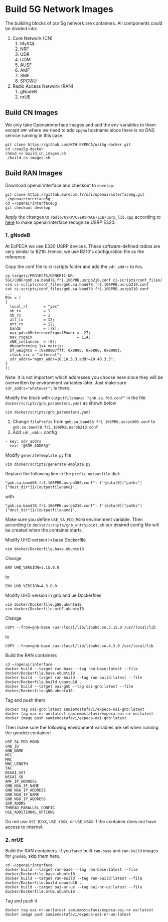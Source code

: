 # Build 5G Network Images

The building blocks of our 5g network are containers. All components could be divided into:

1. Core Network (CN)
	1. MySQL
	2. NRF
	3. UDR
	4. UDM
	5. AUSF
	6. AMF
	7. SMF
	8. SPGWU
2. Radio Access Network (RAN)
	1. gNodeB
	2. nrUE


## Build CN Images

We only take Openairinterface images and add the env variables to them except `SMF` where we need to add `spgwu` hostname since there is no DNS service running in this case.

```
git clone https://github.com/KTH-EXPECA/oai5g-docker.git
cd ~/oai5g-docker
chmod +x build_cn_images.sh
./build_cn_images.sh
```

## Build RAN Images

Download openairinterface and checkout to `develop`.
```
git clone https://gitlab.eurecom.fr/oai/openairinterface5g.git ~/openairinterface5g
cd ~/openairinterface5g
git checkout develop
```

Apply the changes to `radio/USRP/USERSPACE/LIB/usrp_lib.cpp` according to [here](https://github.com/samiemostafavi/autoran/blob/main/docs/oai-e320.md) to make openairinterface recognize USRP E320.

### 1. gNodeB

At ExPECA we use E320 USRP devices. These software-defined radios are very similar to B210. Hence, we use B210's configuration file as the reference.

Copy the conf file to ci-scripts folder and add the `sdr_addrs` to `RUs`.
```
cp targets/PROJECTS/GENERIC-NR-5GC/CONF/gnb.sa.band78.fr1.106PRB.usrpb210.conf ci-scripts/conf_files/
vim ci-scripts/conf_files/gnb.sa.band78.fr1.106PRB.usrpb210.conf
cat ci-scripts/conf_files/gnb.sa.band78.fr1.106PRB.usrpb210.conf
...
RUs = (
{
  local_rf       = "yes"
  nb_tx          = 1
  nb_rx          = 1
  att_tx         = 12;
  att_rx         = 12;
  bands          = [78];
  max_pdschReferenceSignalPower = -27;
  max_rxgain                    = 114;
  eNB_instances  = [0];
  #beamforming 1x4 matrix:
  bf_weights = [0x00007fff, 0x0000, 0x0000, 0x0000];
  clock_src = "internal";
  sdr_addrs="mgmt_addr=10.10.3.3,addr=10.40.3.3";
}
);
```
Note: it is not important which addresses you choose here since they will be overwritten by environment variables later. Just make sure `sdr_addrs="whatever";` is there.

Modify the block with `outputfilename: "gnb.sa.fdd.conf"` in the file `docker/scripts/gnb_parameters.yaml` as shown below
```
vim docker/scripts/gnb_parameters.yaml
```

1. Change `filePrefix` from `gnb.sa.band66.fr1.106PRB.usrpn300.conf` to `gnb.sa.band78.fr1.106PRB.usrpb210.conf`
2. Add `sdr_addrs` config
```
- key: sdr_addrs
  env: "@SDR_ADDRS@"
```

Modify `generateTemplate.py` file
```
vim docker/scripts/generateTemplate.py
```
Replace the following line in the `prefix_outputfile` dict:
```
"gnb.sa.band66.fr1.106PRB.usrpn300.conf": f'{data[0]["paths"]["dest_dir"]}/{outputfilename}',
```
with
```
"gnb.sa.band78.fr1.106PRB.usrpb210.conf": f'{data[0]["paths"]["dest_dir"]}/{outputfilename}',
```

Make sure you define `USE_SA_FDD_MONO` environment variable. Then according to `docker/scripts/gnb_entrypoint.sh` our desired config file will be created when the container starts.

Modify UHD version in base Dockerfile
```
vim docker/Dockerfile.base.ubuntu18
```
Change 
```
ENV UHD_VERSION=3.15.0.0
```
to
```
ENV UHD_VERSION=4.3.0.0
```

Modify UHD version in gnb and ue Dockerfiles
```
vim docker/Dockerfile.gNB.ubuntu18
vim docker/Dockerfile.nrUE.ubuntu18
```
Change
```
COPY --from=gnb-base /usr/local/lib/libuhd.so.3.15.0 /usr/local/lib
```
to
```
COPY --from=gnb-base /usr/local/lib/libuhd.so.4.3.0 /usr/local/lib
```

Build the RAN containers
```
cd ~/openairinterface
docker build --target ran-base --tag ran-base:latest --file docker/Dockerfile.base.ubuntu18 .
docker build --target ran-build --tag ran-build:latest --file docker/Dockerfile.build.ubuntu18 .
docker build --target oai-gnb --tag oai-gnb:latest --file docker/Dockerfile.gNB.ubuntu18 .
```

Tag and push them
```
docker tag oai-gnb:latest samiemostafavi/expeca-oai-gnb:latest
docker tag oai-nr-ue:latest samiemostafavi/expeca-oai-nr-ue:latest
docker image push samiemostafavi/expeca-oai-gnb:latest
```

Then make sure the following environment variables are set when running the gnodeb container:
```
USE_SA_FDD_MONO
GNB_ID
GNB_NAME
MCC
MNC
MNC_LENGTH
TAC
NSSAI_SST
NSSAI_SD
AMF_IP_ADDRESS
GNB_NGA_IF_NAME
GNB_NGA_IP_ADDRESS
GNB_NGU_IF_NAME
GNB_NGU_IP_ADDRESS
SDR_ADDRS
THREAD_PARALLEL_CONFIG
USE_ADDITIONAL_OPTIONS
```
Do not use `USE_B2XX`, `USE_X3XX`, or `USE_N3XX` if the container does not have access to internet.

### 2. nrUE

Build the RAN containers. If you have built `ran-base` and `ran-build` images for `gnodeb`, skip them here.
```
cd ~/openairinterface
docker build --target ran-base --tag ran-base:latest --file docker/Dockerfile.base.ubuntu18 .
docker build --target ran-build --tag ran-build:latest --file docker/Dockerfile.build.ubuntu18 .
docker build --target oai-nr-ue --tag oai-nr-ue:latest --file docker/Dockerfile.nrUE.ubuntu18 .
```

Tag and push it
```
docker tag oai-nr-ue:latest samiemostafavi/expeca-oai-nr-ue:latest
docker image push samiemostafavi/expeca-oai-nr-ue:latest
```
